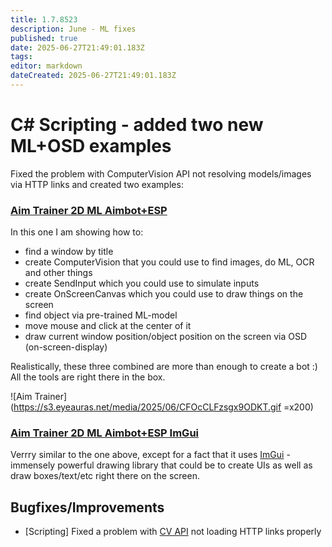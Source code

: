```yaml
---
title: 1.7.8523
description: June - ML fixes
published: true
date: 2025-06-27T21:49:01.183Z
tags: 
editor: markdown
dateCreated: 2025-06-27T21:49:01.183Z
---
```


# C# Scripting - added two new ML+OSD examples
Fixed the problem with ComputerVision API not resolving models/images via HTTP links and created two examples:

### [Aim Trainer 2D ML Aimbot+ESP](https://wiki.eyeauras.net/en/scripting/examples/advanced/aimtracker-ml-ea)
In this one I am showing how to:
- find a window by title
- create ComputerVision that you could use to find images, do ML, OCR and other things
- create SendInput which you could use to simulate inputs
- create OnScreenCanvas which you could use to draw things on the screen
- find object via pre-trained ML-model 
- move mouse and click at the center of it
- draw current window position/object position on the screen via OSD (on-screen-display)

Realistically, these three combined are more than enough to create a bot :) All the tools are right there in the box.

![Aim Trainer](https://s3.eyeauras.net/media/2025/06/CFOcCLFzsgx9ODKT.gif =x200)

### [Aim Trainer 2D ML Aimbot+ESP ImGui](https://wiki.eyeauras.net/en/scripting/examples/advanced/aimtracker-ml)
Verrry similar to the one above, except for a fact that it uses [ImGui](https://wiki.eyeauras.net/en/scripting/imgui/getting-started) - immensely powerful drawing library that could be to create UIs as well as draw boxes/text/etc right there on the screen.


## Bugfixes/Improvements
- [Scripting] Fixed a problem with [CV API](https://wiki.eyeauras.net/en/scripting/api/IComputerVisionExperimentalScriptingApi) not loading HTTP links properly